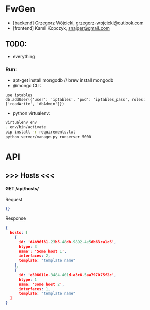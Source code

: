 # FwGen
* [backend] Grzegorz Wójcicki, grzegorz-wojcicki@outlook.com
* [frontend] Kamil Kopczyk,  snajqer@gmail.com


## TODO:

* everything

### Run:

* apt-get install mongodb // brew install mongodb
* @mongo CLI:
```mongo
use iptables
db.addUser({'user': 'iptables', 'pwd': 'iptables_pass', roles: ['readWrite', 'dbAdmin']})
```
* python virtualenv:
```sh
virtualenv env
. env/bin/activate
pip install -r requirements.txt
python server/manage.py runserver 5000
```


# API

## >>> Hosts <<<

#### GET /api/hosts/
Request
```json
{}
```

Response
```json
{
  hosts: [
    {
      id: 'd4b96f81-23b5-48db-9892-4e5db63ca1c5',
      htype: 3
      name': 'Some host 1',
      interfaces: 2,
      template: "template name"
    },
    {
      id: 'e508011e-3484-401d-a3c8-5aa797075f2c',
      htype: 1
      name: 'Some host 2',
      interfaces: 1,
      template: "template name"
  ]
}
```

